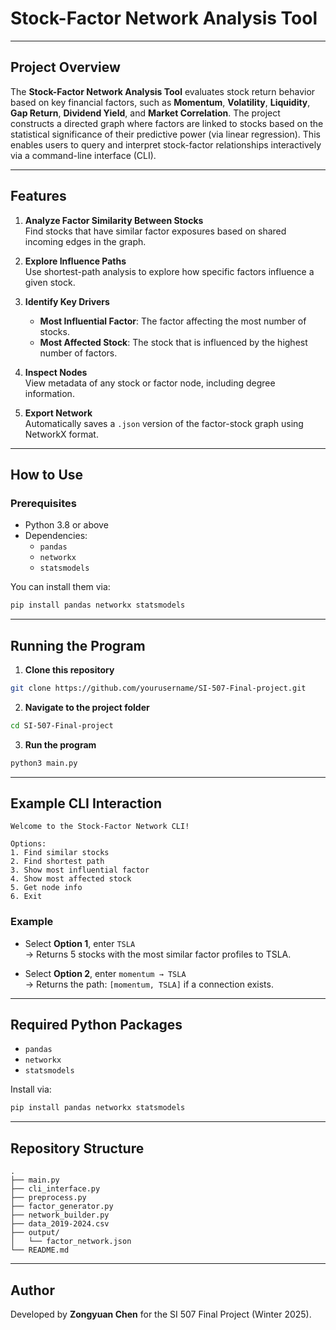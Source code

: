 # Stock-Factor Network Analysis Tool

---

## Project Overview

The **Stock-Factor Network Analysis Tool** evaluates stock return behavior based on key financial factors, such as **Momentum**, **Volatility**, **Liquidity**, **Gap Return**, **Dividend Yield**, and **Market Correlation**. The project constructs a directed graph where factors are linked to stocks based on the statistical significance of their predictive power (via linear regression). This enables users to query and interpret stock-factor relationships interactively via a command-line interface (CLI).

---

## Features

1. **Analyze Factor Similarity Between Stocks**  
   Find stocks that have similar factor exposures based on shared incoming edges in the graph.

2. **Explore Influence Paths**  
   Use shortest-path analysis to explore how specific factors influence a given stock.

3. **Identify Key Drivers**  
   - **Most Influential Factor**: The factor affecting the most number of stocks.  
   - **Most Affected Stock**: The stock that is influenced by the highest number of factors.

4. **Inspect Nodes**  
   View metadata of any stock or factor node, including degree information.

5. **Export Network**  
   Automatically saves a `.json` version of the factor-stock graph using NetworkX format.

---

## How to Use

### Prerequisites

- Python 3.8 or above
- Dependencies:
  - `pandas`
  - `networkx`
  - `statsmodels`

You can install them via:

```bash
pip install pandas networkx statsmodels
```

---

## Running the Program

1. **Clone this repository**

```bash
git clone https://github.com/yourusername/SI-507-Final-project.git
```

2. **Navigate to the project folder**

```bash
cd SI-507-Final-project
```

3. **Run the program**

```bash
python3 main.py
```

---

## Example CLI Interaction

```
Welcome to the Stock-Factor Network CLI!

Options:
1. Find similar stocks
2. Find shortest path
3. Show most influential factor
4. Show most affected stock
5. Get node info
6. Exit
```

### Example

- Select **Option 1**, enter `TSLA`  
  → Returns 5 stocks with the most similar factor profiles to TSLA.

- Select **Option 2**, enter `momentum → TSLA`  
  → Returns the path: `[momentum, TSLA]` if a connection exists.

---

## Required Python Packages

- `pandas`
- `networkx`
- `statsmodels`

Install via:

```bash
pip install pandas networkx statsmodels
```

---

## Repository Structure

```
.
├── main.py
├── cli_interface.py
├── preprocess.py
├── factor_generator.py
├── network_builder.py
├── data_2019-2024.csv
├── output/
│   └── factor_network.json
└── README.md
```

---

## Author

Developed by **Zongyuan Chen** for the SI 507 Final Project (Winter 2025).

